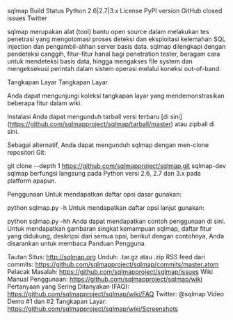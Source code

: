 sqlmap
Build Status Python 2.6|2.7|3.x License PyPI version GitHub closed issues Twitter

sqlmap merupakan alat (tool) bantu open source dalam melakukan tes penetrasi yang mengotomasi proses deteksi dan eksploitasi kelemahan SQL injection dan pengambil-alihan server basis data. sqlmap dilengkapi dengan pendeteksi canggih, fitur-fitur hanal bagi penetration tester, beragam cara untuk mendeteksi basis data, hingga mengakses file system dan mengeksekusi perintah dalam sistem operasi melalui koneksi out-of-band.

Tangkapan Layar
Tangkapan Layar

Anda dapat mengunjungi koleksi tangkapan layar yang mendemonstrasikan beberapa fitur dalam wiki.

Instalasi
Anda dapat mengunduh tarball versi terbaru [di sini] (https://github.com/sqlmapproject/sqlmap/tarball/master) atau zipball di sini.

Sebagai alternatif, Anda dapat mengunduh sqlmap dengan men-clone repositori Git:

git clone --depth 1 https://github.com/sqlmapproject/sqlmap.git sqlmap-dev
sqlmap berfungsi langsung pada Python versi 2.6, 2.7 dan 3.x pada platform apapun.

Penggunaan
Untuk mendapatkan daftar opsi dasar gunakan:

python sqlmap.py -h
Untuk mendapatkan daftar opsi lanjut gunakan:

python sqlmap.py -hh
Anda dapat mendapatkan contoh penggunaan di sini. Untuk mendapatkan gambaran singkat kemampuan sqlmap, daftar fitur yang didukung, deskripsi dari semua opsi, berikut dengan contohnya, Anda disarankan untuk membaca Panduan Pengguna.

Tautan
Situs: http://sqlmap.org
Unduh: .tar.gz atau .zip
RSS feed dari commits: https://github.com/sqlmapproject/sqlmap/commits/master.atom
Pelacak Masalah: https://github.com/sqlmapproject/sqlmap/issues
Wiki Manual Penggunaan: https://github.com/sqlmapproject/sqlmap/wiki
Pertanyaan yang Sering Ditanyakan (FAQ): https://github.com/sqlmapproject/sqlmap/wiki/FAQ
Twitter: @sqlmap
Video Demo #1 dan #2
Tangkapan Layar: https://github.com/sqlmapproject/sqlmap/wiki/Screenshots
